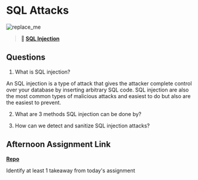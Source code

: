 # SQL Attacks

![replace_me](https://codeworks.blob.core.windows.net/public/assets/img/illustrations/placeholder.svg)

> **📖 [SQL Injection](https://codeworksacademy.com/fs-student-guide/resources/wk11/03-SQL-Injection)**

## Questions

1. What is SQL injection?

An SQL injection is a type of attack that gives the attacker complete control over your database by inserting arbitrary SQL code. SQL injection are also the most common types of malicious attacks and easiest to do but also are the easiest to prevent.

2. What are 3 methods SQL injection can be done by?



3. How can we detect and sanitize SQL injection attacks?



## Afternoon Assignment Link

**[Repo](https://github.com/TylerRice27/FriendZone)**

Identify at least 1 takeaway from today's assignment
